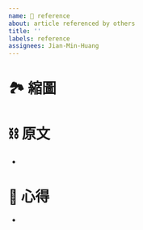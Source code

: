 ```yaml
---
name: 🔗 reference
about: article referenced by others
title: ''
labels: reference
assignees: Jian-Min-Huang
---
```


# 🏞 縮圖


# ⛓ 原文
*

# 📜 心得
*
